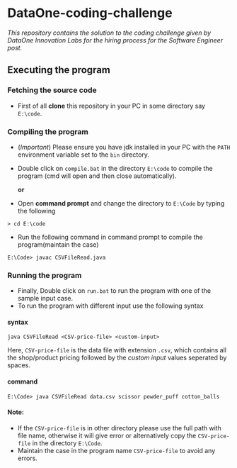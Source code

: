 # DataOne-coding-challenge
*This repository contains the solution to the coding challenge given by DataOne Innovation Labs for the hiring process for the Software Engineer post.*

## Executing the program

### Fetching the source code
* First of all **clone** this repository in your PC in some directory say `E:\code`.

### Compiling the program
* (*Important*) Please ensure you have jdk installed in your PC with the `PATH` environment variable set to the `bin` directory.
* Double click on `compile.bat` in the directory `E:\code` to compile the program (cmd will open and then close automatically).

	**or**

* Open **command prompt** and change the directory to `E:\Code` by typing the following
````
> cd E:\code
````
* Run the following command in command prompt to compile the program(maintain the case)
````
E:\Code> javac CSVFileRead.java
````

### Running the program
* Finally, Double click on `run.bat` to run the program with one of the sample input case.
* To run the program with different input use the following syntax
#### syntax
````
java CSVFileRead <CSV-price-file> <custom-input>
````
Here, `CSV-price-file` is the data file with extension `.csv`, which contains all the shop/product pricing followed by the _custom input_ values seperated by spaces.

#### command
````
E:\Code> java CSVFileRead data.csv scissor powder_puff cotton_balls
````
#### Note:
* If the `CSV-price-file` is in other directory please use the full path with file name, otherwise it will give error or alternatively copy the `CSV-price-file` in the directory `E:\Code`.
* Maintain the case in the program name `CSV-price-file` to avoid any errors.